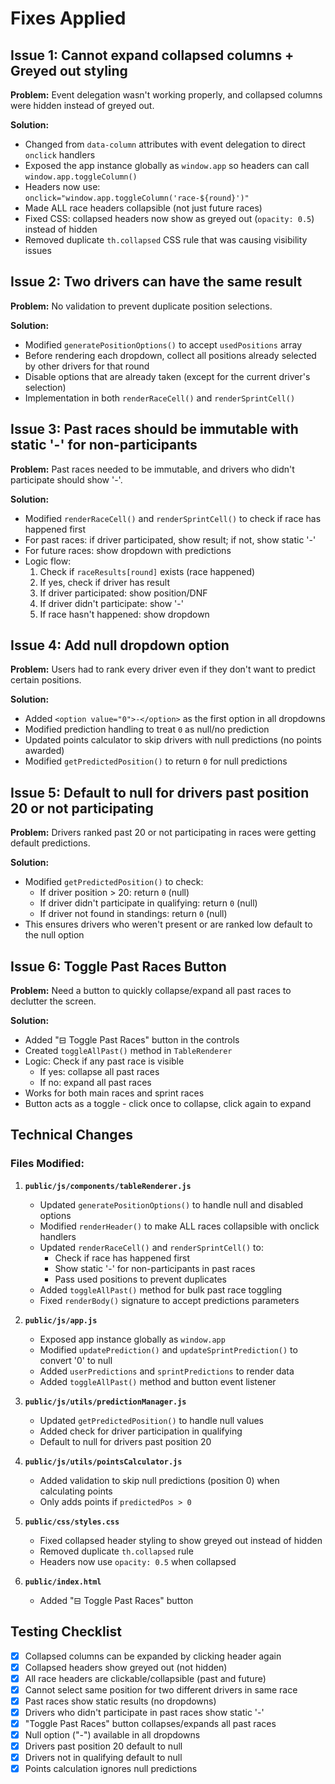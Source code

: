 # Fixes Applied

## Issue 1: Cannot expand collapsed columns + Greyed out styling
**Problem:** Event delegation wasn't working properly, and collapsed columns were hidden instead of greyed out.

**Solution:** 
- Changed from `data-column` attributes with event delegation to direct `onclick` handlers
- Exposed the app instance globally as `window.app` so headers can call `window.app.toggleColumn()`
- Headers now use: `onclick="window.app.toggleColumn('race-${round}')"`
- Made ALL race headers collapsible (not just future races)
- Fixed CSS: collapsed headers now show as greyed out (`opacity: 0.5`) instead of hidden
- Removed duplicate `th.collapsed` CSS rule that was causing visibility issues

## Issue 2: Two drivers can have the same result
**Problem:** No validation to prevent duplicate position selections.

**Solution:**
- Modified `generatePositionOptions()` to accept `usedPositions` array
- Before rendering each dropdown, collect all positions already selected by other drivers for that round
- Disable options that are already taken (except for the current driver's selection)
- Implementation in both `renderRaceCell()` and `renderSprintCell()`

## Issue 3: Past races should be immutable with static '-' for non-participants
**Problem:** Past races needed to be immutable, and drivers who didn't participate should show '-'.

**Solution:**
- Modified `renderRaceCell()` and `renderSprintCell()` to check if race has happened first
- For past races: if driver participated, show result; if not, show static '-'
- For future races: show dropdown with predictions
- Logic flow:
  1. Check if `raceResults[round]` exists (race happened)
  2. If yes, check if driver has result
  3. If driver participated: show position/DNF
  4. If driver didn't participate: show '-'
  5. If race hasn't happened: show dropdown

## Issue 4: Add null dropdown option
**Problem:** Users had to rank every driver even if they don't want to predict certain positions.

**Solution:**
- Added `<option value="0">-</option>` as the first option in all dropdowns
- Modified prediction handling to treat `0` as null/no prediction
- Updated points calculator to skip drivers with null predictions (no points awarded)
- Modified `getPredictedPosition()` to return `0` for null predictions

## Issue 5: Default to null for drivers past position 20 or not participating
**Problem:** Drivers ranked past 20 or not participating in races were getting default predictions.

**Solution:**
- Modified `getPredictedPosition()` to check:
  - If driver position > 20: return `0` (null)
  - If driver didn't participate in qualifying: return `0` (null)
  - If driver not found in standings: return `0` (null)
- This ensures drivers who weren't present or are ranked low default to the null option

## Issue 6: Toggle Past Races Button
**Problem:** Need a button to quickly collapse/expand all past races to declutter the screen.

**Solution:**
- Added "⊟ Toggle Past Races" button in the controls
- Created `toggleAllPast()` method in `TableRenderer`
- Logic: Check if any past race is visible
  - If yes: collapse all past races
  - If no: expand all past races
- Works for both main races and sprint races
- Button acts as a toggle - click once to collapse, click again to expand

## Technical Changes

### Files Modified:
1. **`public/js/components/tableRenderer.js`**
   - Updated `generatePositionOptions()` to handle null and disabled options
   - Modified `renderHeader()` to make ALL races collapsible with onclick handlers
   - Updated `renderRaceCell()` and `renderSprintCell()` to:
     - Check if race has happened first
     - Show static '-' for non-participants in past races
     - Pass used positions to prevent duplicates
   - Added `toggleAllPast()` method for bulk past race toggling
   - Fixed `renderBody()` signature to accept predictions parameters

2. **`public/js/app.js`**
   - Exposed app instance globally as `window.app`
   - Modified `updatePrediction()` and `updateSprintPrediction()` to convert '0' to null
   - Added `userPredictions` and `sprintPredictions` to render data
   - Added `toggleAllPast()` method and button event listener

3. **`public/js/utils/predictionManager.js`**
   - Updated `getPredictedPosition()` to handle null values
   - Added check for driver participation in qualifying
   - Default to null for drivers past position 20

4. **`public/js/utils/pointsCalculator.js`**
   - Added validation to skip null predictions (position 0) when calculating points
   - Only adds points if `predictedPos > 0`

5. **`public/css/styles.css`**
   - Fixed collapsed header styling to show greyed out instead of hidden
   - Removed duplicate `th.collapsed` rule
   - Headers now use `opacity: 0.5` when collapsed

6. **`public/index.html`**
   - Added "⊟ Toggle Past Races" button

## Testing Checklist
- [x] Collapsed columns can be expanded by clicking header again
- [x] Collapsed headers show greyed out (not hidden)
- [x] All race headers are clickable/collapsible (past and future)
- [x] Cannot select same position for two different drivers in same race
- [x] Past races show static results (no dropdowns)
- [x] Drivers who didn't participate in past races show static '-'
- [x] "Toggle Past Races" button collapses/expands all past races
- [x] Null option ("-") available in all dropdowns
- [x] Drivers past position 20 default to null
- [x] Drivers not in qualifying default to null
- [x] Points calculation ignores null predictions
